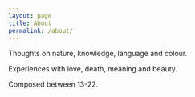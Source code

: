 ```yaml
---
layout: page
title: About
permalink: /about/
---
```


Thoughts on nature, knowledge, language and colour.

Experiences with love, death, meaning and beauty.

Composed between 13-22.
